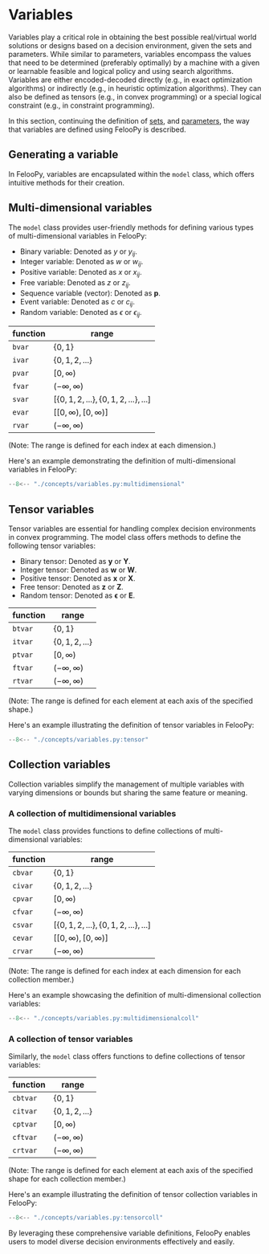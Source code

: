 # Variables

Variables play a critical role in obtaining the best possible real/virtual world solutions or designs based on a decision environment, given the sets and parameters. While similar to parameters, variables encompass the values that need to be determined (preferably optimally) by a machine with a given or learnable feasible and logical policy and using search algorithms. Variables are either encoded-decoded directly (e.g., in exact optimization algorithms) or indirectly (e.g., in heuristic optimization algorithms). They can also be defined as tensors (e.g., in convex programming) or a special logical constraint (e.g., in constraint programming).

In this section, continuing the definition of [sets](sets.md), and [parameters](parameters.md), the way that variables are defined using FelooPy is described.

## Generating a variable

In FelooPy, variables are encapsulated within the `model` class, which offers intuitive methods for their creation.

## Multi-dimensional variables

The `model` class provides user-friendly methods for defining various types of multi-dimensional variables in FelooPy:

- Binary variable: Denoted as $y$ or $y_{ij}$.
- Integer variable: Denoted as $w$ or $w_{ij}$.
- Positive variable: Denoted as $x$ or $x_{ij}$.
- Free variable: Denoted as $z$ or $z_{ij}$.
- Sequence variable (vector): Denoted as $\mathbf{p}$.
- Event variable: Denoted as $c$ or $c_{ij}$.
- Random variable: Denoted as $\epsilon$ or $\epsilon_{ij}$.

| function | range                                                       |
| -------- | ----------------------------------------------------------- |
| `bvar`   | $\lbrace 0,1 \rbrace$                                       |
| `ivar`   | $\lbrace 0,1,2,... \rbrace$                                 |
| `pvar`   | $[0, \infty)$                                               |
| `fvar`   | $(-\infty, \infty)$                                         |
| `svar`   | $[\lbrace 0,1,2,... \rbrace,\lbrace 0,1,2,... \rbrace,...]$ |
| `evar`   | $[[0, \infty),[0, \infty)]$                                 |
| `rvar`   | $(-\infty, \infty)$                                         |

(Note: The range is defined for each index at each dimension.)

Here's an example demonstrating the definition of multi-dimensional variables in FelooPy:

```py
--8<-- "./concepts/variables.py:multidimensional"
```

## Tensor variables

Tensor variables are essential for handling complex decision environments in convex programming. The model class offers methods to define the following tensor variables:

- Binary tensor: Denoted as $\mathbf{y}$ or $\mathbf{Y}$.
- Integer tensor: Denoted as $\mathbf{w}$ or $\mathbf{W}$.
- Positive tensor: Denoted as $\mathbf{x}$ or $\mathbf{X}$.
- Free tensor: Denoted as $\mathbf{z}$ or $\mathbf{Z}$.
- Random tensor: Denoted as $\mathbf{\epsilon}$ or $\mathbf{E}$.

| function | range                       |
| -------- | --------------------------- |
| `btvar`  | $\lbrace 0,1 \rbrace$       |
| `itvar`  | $\lbrace 0,1,2,... \rbrace$ |
| `ptvar`  | $[0, \infty)$               |
| `ftvar`  | $(-\infty, \infty)$         |
| `rtvar`  | $(-\infty, \infty)$         |

(Note: The range is defined for each element at each axis of the specified shape.)

Here's an example illustrating the definition of tensor variables in FelooPy:

```py
--8<-- "./concepts/variables.py:tensor"
```

## Collection variables

Collection variables simplify the management of multiple variables with varying dimensions or bounds but sharing the same feature or meaning.

### A collection of multidimensional variables

The `model` class provides functions to define collections of multi-dimensional variables:

| function | range                                                       |
| -------- | ----------------------------------------------------------- |
| `cbvar`  | $\lbrace 0,1 \rbrace$                                       |
| `civar`  | $\lbrace 0,1,2,... \rbrace$                                 |
| `cpvar`  | $[0, \infty)$                                               |
| `cfvar`  | $(-\infty, \infty)$                                         |
| `csvar`  | $[\lbrace 0,1,2,... \rbrace,\lbrace 0,1,2,... \rbrace,...]$ |
| `cevar`  | $[[0, \infty),[0, \infty)]$                                 |
| `crvar`  | $(-\infty, \infty)$                                         |

(Note: The range is defined for each index at each dimension for each collection member.)

Here's an example showcasing the definition of multi-dimensional collection variables:

```py
--8<-- "./concepts/variables.py:multidimensionalcoll"
```

### A collection of tensor variables

Similarly, the `model` class offers functions to define collections of tensor variables:

| function | range                       |
| -------- | --------------------------- |
| `cbtvar` | $\lbrace 0,1 \rbrace$       |
| `citvar` | $\lbrace 0,1,2,... \rbrace$ |
| `cptvar` | $[0, \infty)$               |
| `cftvar` | $(-\infty, \infty)$         |
| `crtvar` | $(-\infty, \infty)$         |

(Note: The range is defined for each element at each axis of the specified shape for each collection member.)

Here's an example illustrating the definition of tensor collection variables in FelooPy:

```py
--8<-- "./concepts/variables.py:tensorcoll"
```

By leveraging these comprehensive variable definitions, FelooPy enables users to model diverse decision environments effectively and easily.